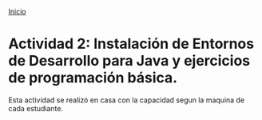 <!-- No borrar o modificar -->
[Inicio](./index.md)


# Actividad 2: Instalación de Entornos de Desarrollo para Java y ejercicios de programación básica.

Esta actividad se realizó en casa con la capacidad segun la maquina de cada estudiante.
